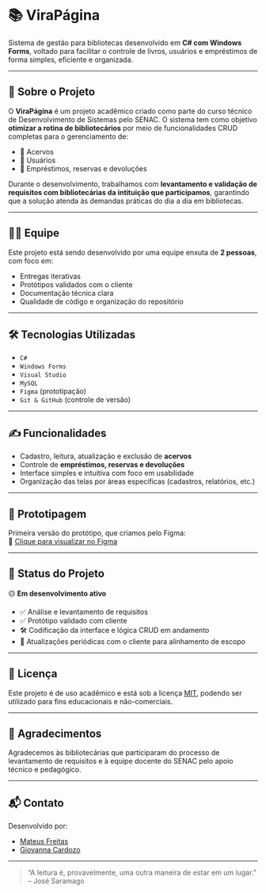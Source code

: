 # 📚 ViraPágina

Sistema de gestão para bibliotecas desenvolvido em **C# com Windows Forms**, voltado para facilitar o controle de livros, usuários e empréstimos de forma simples, eficiente e organizada.

---

## 🧠 Sobre o Projeto

O **ViraPágina** é um projeto acadêmico criado como parte do curso técnico de Desenvolvimento de Sistemas pelo SENAC. O sistema tem como objetivo **otimizar a rotina de bibliotecários** por meio de funcionalidades CRUD completas para o gerenciamento de:

- 📖 Acervos  
- 👥 Usuários  
- 🔄 Empréstimos, reservas e devoluções  

Durante o desenvolvimento, trabalhamos com **levantamento e validação de requisitos com bibliotecárias da intituição que participamos**, garantindo que a solução atenda às demandas práticas do dia a dia em bibliotecas.

---

## 👨‍💻 Equipe

Este projeto está sendo desenvolvido por uma equipe enxuta de **2 pessoas**, com foco em:

- Entregas iterativas
- Protótipos validados com o cliente
- Documentação técnica clara
- Qualidade de código e organização do repositório

---

## 🛠️ Tecnologias Utilizadas

- `C#`
- `Windows Forms`
- `Visual Studio`
- `MySQL`
- `Figma` (prototipação)
- `Git & GitHub` (controle de versão)

---

## ✍️ Funcionalidades

- Cadastro, leitura, atualização e exclusão de **acervos**
- Controle de **empréstimos, reservas e devoluções**
- Interface simples e intuitiva com foco em usabilidade
- Organização das telas por áreas específicas (cadastros, relatórios, etc.)

---

## 🧪 Prototipagem

Primeira versão do protótipo, que criamos pelo Figma:  
🔗 [Clique para visualizar no Figma]([https://www.figma.com/proto/7lAH4RmMyctJQdXjgrxfZK/ViraP%C3%A1gina?node-id=0-1&t=GM5neoOXeJbpeza8-1)

---

## 🚧 Status do Projeto

🟡 **Em desenvolvimento ativo**  
- ✅ Análise e levantamento de requisitos  
- ✅ Protótipo validado com cliente  
- 🛠️ Codificação da interface e lógica CRUD em andamento  
- 🔄 Atualizações periódicas com o cliente para alinhamento de escopo  

---

## 📄 Licença

Este projeto é de uso acadêmico e está sob a licença [MIT](LICENSE), podendo ser utilizado para fins educacionais e não-comerciais.

---

## 🤝 Agradecimentos

Agradecemos às bibliotecárias que participaram do processo de levantamento de requisitos e à equipe docente do SENAC pelo apoio técnico e pedagógico.

---

## 📬 Contato

Desenvolvido por:
- [Mateus Freitas](https://github.com/MateusDeFreitas)
- [Giovanna Cardozo](https://github.com/GiovannaCardozo)  

---

> “A leitura é, provavelmente, uma outra maneira de estar em um lugar.” – José Saramago
